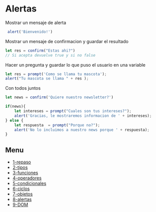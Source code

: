 # Alertas

Mostrar un mensaje de alerta

```js
 alert('Bienvenido!')
```

Mostrar un mensaje de confirmacion y guardar el resultado
```js
let res = confirm("Estas ahi?")
// Si acepta devuelve true y si no false
```

Hacer un pregunta y guardar lo que puso el usuario en una variable

```js
let res = prompt('Como se llama tu mascota');
alert("Tu mascota se llama " + res );
```

Con todos juntos

```js
let news = confirm('Quiere nuestro newsletter?')

if(news){
    let intereses = prompt("Cuales son tus intereses?");
    alert('Gracias, le mostraremos informacion de ' + intereses);
} else {
    let respuesta  = prompt("Porque no?");
    alert('No lo incluimos a nuestro news porque ' + respuesta);
}
``` 

## Menu
- [1-repaso ](/js01/01-Intro_y_Repaso.md)
- [2-tipos ](/js01/02-Tipos_de_datos.md)
- [3-funciones ](/js01/03-funciones.md)
- [4-operadores ](/js01/04-Operadores.md)
- [5-condicionales ](/js01/05-Condicionales.md)
- [6-ciclos ](/js01/06-Ciclos.md)
- [7-objetos ](/js01/07-Objetos_Literales.md)
- [8-alertas ](/js01/08-Alertas.md)
- [9-DOM](/js01/09-DOM.md)